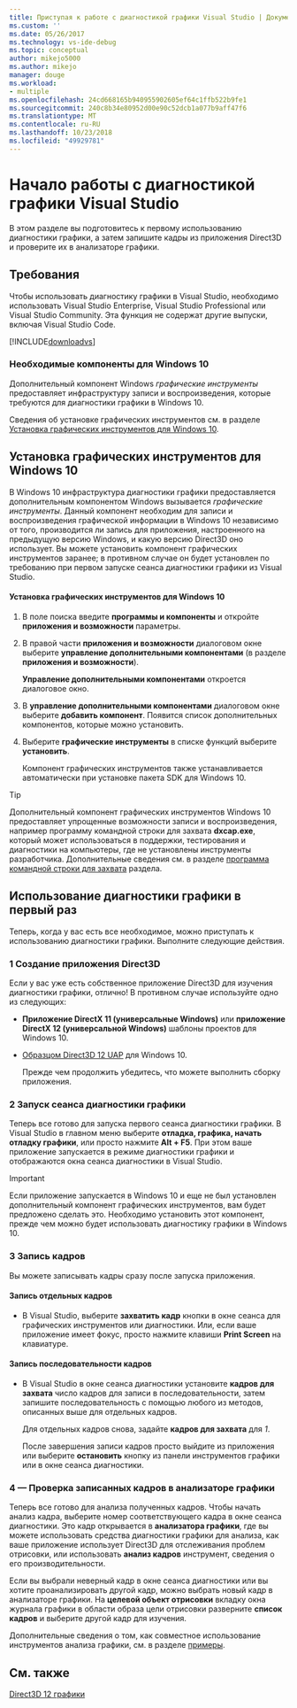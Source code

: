 ```yaml
---
title: Приступая к работе с диагностикой графики Visual Studio | Документация Майкрософт
ms.custom: ''
ms.date: 05/26/2017
ms.technology: vs-ide-debug
ms.topic: conceptual
author: mikejo5000
ms.author: mikejo
manager: douge
ms.workload:
- multiple
ms.openlocfilehash: 24cd668165b940955902605ef64c1ffb522b9fe1
ms.sourcegitcommit: 240c8b34e80952d00e90c52dcb1a077b9aff47f6
ms.translationtype: MT
ms.contentlocale: ru-RU
ms.lasthandoff: 10/23/2018
ms.locfileid: "49929781"
---
```

# <a name="getting-started-with-visual-studio-graphics-diagnostics"></a>Начало работы с диагностикой графики Visual Studio
В этом разделе вы подготовитесь к первому использованию диагностики графики, а затем запишите кадры из приложения Direct3D и проверите их в анализаторе графики.  
  
## <a name="requirements"></a>Требования  
 Чтобы использовать диагностику графики в Visual Studio, необходимо использовать Visual Studio Enterprise, Visual Studio Professional или Visual Studio Community.  Эта функция не содержат другие выпуски, включая Visual Studio Code.
 
 [!INCLUDE[downloadvs](../includes/downloadvs_md.md)]  
  
### <a name="windows-10-prerequisites"></a>Необходимые компоненты для Windows 10  
 Дополнительный компонент Windows *графические инструменты* предоставляет инфраструктуру записи и воспроизведения, которые требуются для диагностики графики в Windows 10.  
  
 Сведения об установке графических инструментов см. в разделе [Установка графических инструментов для Windows 10](#InstallGraphicsTools).  
  
##  <a name="InstallGraphicsTools"></a> Установка графических инструментов для Windows 10  
 В Windows 10 инфраструктура диагностики графики предоставляется дополнительным компонентом Windows вызывается *графические инструменты*. Данный компонент необходим для записи и воспроизведения графической информации в Windows 10 независимо от того, производится ли запись для приложения, настроенного на предыдущую версию Windows, и какую версию Direct3D оно использует. Вы можете установить компонент графических инструментов заранее; в противном случае он будет установлен по требованию при первом запуске сеанса диагностики графики из Visual Studio.  
  
#### <a name="to-install-graphics-tools-for-windows-10"></a>Установка графических инструментов для Windows 10  
  
1. В поле поиска введите **программы и компоненты** и откройте **приложения и возможности** параметры.
  
2. В правой части **приложения и возможности** диалоговом окне выберите **управление дополнительными компонентами** (в разделе **приложения и возможности**).

   **Управление дополнительными компонентами** откроется диалоговое окно.
  
3. В **управление дополнительными компонентами** диалоговом окне выберите **добавить компонент**. Появится список дополнительных компонентов, которые можно установить.  
  
4. Выберите **графические инструменты** в списке функций выберите **установить**.  
  
   Компонент графических инструментов также устанавливается автоматически при установке пакета SDK для Windows 10.  
  
> [!TIP]
>  Дополнительный компонент графических инструментов Windows 10 предоставляет упрощенные возможности записи и воспроизведения, например программу командной строки для захвата **dxcap.exe**, который может использоваться в поддержки, тестирования и диагностики на компьютеры, где не установлены инструменты разработчика. Дополнительные сведения см. в разделе [программа командной строки для захвата](command-line-capture-tool.md) раздела.  
  
## <a name="using-graphics-diagnostics-for-the-first-time"></a>Использование диагностики графики в первый раз  
 Теперь, когда у вас есть все необходимое, можно приступать к использованию диагностики графики. Выполните следующие действия.  
  
### <a name="1---create-a-direct3d-app"></a>1 Создание приложения Direct3D  
 Если у вас уже есть собственное приложение Direct3D для изучения диагностики графики, отлично! В противном случае используйте одно из следующих:

- **Приложение DirectX 11 (универсальные Windows)** или **приложение DirectX 12 (универсальной Windows)** шаблоны проектов для Windows 10.
- [Образцом Direct3D 12 UAP](https://code.msdn.microsoft.com/Direct3D-12-UAP-Sample-ecb1779f) для Windows 10.  
  
  Прежде чем продолжить убедитесь, что можете выполнить сборку приложения.  
  
### <a name="2---start-a-graphics-diagnostics-session"></a>2 Запуск сеанса диагностики графики  
 Теперь все готово для запуска первого сеанса диагностики графики. В Visual Studio в главном меню выберите **отладка, графика, начать отладку графики**, или просто нажмите **Alt + F5**. При этом ваше приложение запускается в режиме диагностики графики и отображаются окна сеанса диагностики в Visual Studio.  
  
> [!IMPORTANT]
>  Если приложение запускается в Windows 10 и еще не был установлен дополнительный компонент графических инструментов, вам будет предложено сделать это. Необходимо установить этот компонент, прежде чем можно будет использовать диагностику графики в Windows 10.  
  
### <a name="3---capture-frames"></a>3 Запись кадров  
 Вы можете записывать кадры сразу после запуска приложения.  
  
#### <a name="to-capture-single-frames"></a>Запись отдельных кадров  
  
-   В Visual Studio, выберите **захватить кадр** кнопки в окне сеанса для графических инструментов или диагностики. Или, если ваше приложение имеет фокус, просто нажмите клавиши **Print Screen** на клавиатуре.
  
#### <a name="to-capture-a-sequence-of-frames"></a>Запись последовательности кадров  
  
- В Visual Studio в окне сеанса диагностики установите **кадров для захвата** число кадров для записи в последовательности, затем запишите последовательность с помощью любого из методов, описанных выше для отдельных кадров.  
  
   Для отдельных кадров снова, задайте **кадров для захвата** для *1*.  
  
  После завершения записи кадров просто выйдите из приложения или выберите **остановить** кнопку из панели инструментов графики или в окне сеанса диагностики.  
  
### <a name="4---examine-captured-frames-in-the-graphics-analyzer"></a>4 — Проверка записанных кадров в анализаторе графики  
 Теперь все готово для анализа полученных кадров. Чтобы начать анализ кадра, выберите номер соответствующего кадра в окне сеанса диагностики. Это кадр открывается в **анализатора графики**, где вы можете использовать средства диагностики графики для анализа, как ваше приложение использует Direct3D для отслеживания проблем отрисовки, или использовать **анализ кадров** инструмент, сведения о его производительности.  
  
 Если вы выбрали неверный кадр в окне сеанса диагностики или вы хотите проанализировать другой кадр, можно выбрать новый кадр в анализаторе графики. На **целевой объект отрисовки** вкладку окна журнала графики в области образа цели отрисовки разверните **список кадров** и выберите другой кадр для изучения.  
  
 Дополнительные сведения о том, как совместное использование инструментов анализа графики, см. в разделе [примеры](graphics-diagnostics-examples.md).  
  
## <a name="see-also"></a>См. также  
 [Direct3D 12 графики](/windows/desktop/direct3d12/direct3d-12-graphics)